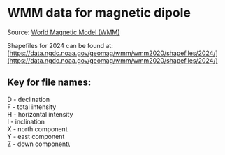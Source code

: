 # WMM data for magnetic dipole

Source: [World Magnetic Model (WMM)](https://www.ncei.noaa.gov/products/world-magnetic-model)

Shapefiles for 2024 can be found at: [https://data.ngdc.noaa.gov/geomag/wmm/wmm2020/shapefiles/2024/](https://data.ngdc.noaa.gov/geomag/wmm/wmm2020/shapefiles/2024/)

## Key for file names:
D - declination\
F - total intensity\
H - horizontal intensity\
I - inclination\
X - north component\
Y - east component\
Z - down component\
